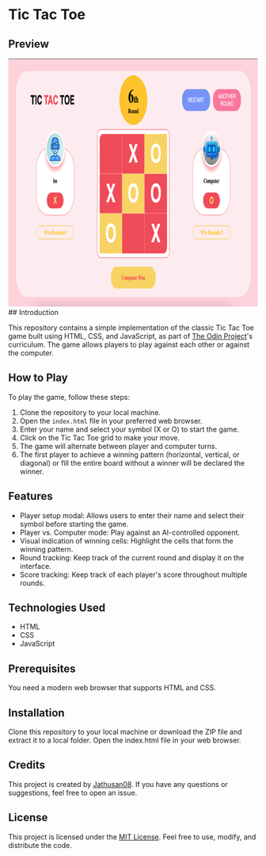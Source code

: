 # Tic Tac Toe

## Preview

<img src="image.png" alt="Tic Tac toe" width="800" height="500">
## Introduction

This repository contains a simple implementation of the classic Tic Tac Toe game built using HTML, CSS, and JavaScript, as part of [The Odin Project](https://www.theodinproject.com/lessons/node-path-javascript-tic-tac-toe/)'s curriculum. The game allows players to play against each other or against the computer.

## How to Play

To play the game, follow these steps:

1. Clone the repository to your local machine.
2. Open the `index.html` file in your preferred web browser.
3. Enter your name and select your symbol (X or O) to start the game.
4. Click on the Tic Tac Toe grid to make your move.
5. The game will alternate between player and computer turns.
6. The first player to achieve a winning pattern (horizontal, vertical, or diagonal) or fill the entire board without a winner will be declared the winner.

## Features

- Player setup modal: Allows users to enter their name and select their symbol before starting the game.
- Player vs. Computer mode: Play against an AI-controlled opponent.
- Visual indication of winning cells: Highlight the cells that form the winning pattern.
- Round tracking: Keep track of the current round and display it on the interface.
- Score tracking: Keep track of each player's score throughout multiple rounds.

## Technologies Used

- HTML
- CSS
- JavaScript

## Prerequisites

You need a modern web browser that supports HTML and CSS.

## Installation

Clone this repository to your local machine or download the ZIP file and extract it to a local folder. Open the index.html file in your web browser.

## Credits

This project is created by [Jathusan08](https://github.com/Jathusan08). If you have any questions or suggestions, feel free to open an issue.

## License

This project is licensed under the [MIT License](LICENSE). Feel free to use, modify, and distribute the code.
